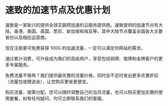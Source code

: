 # 速致的加速节点及优惠计划

速致是一家新兴的提供全球互联网加速的云服务提供商。速致提供的加速节点有大陆、香港、美国、英国、悉尼、新加坡和埃及等，其中大陆节点覆盖全国各大主要省份以及相应运营商。

现在注册更可免费获得 100G 的加速流量，一定可以满足你网站的需求。

通过累计消费，可升级成为我们的高级用户，享受包括铜牌、银牌和金牌客户的更多专属服务。

免费流量不够用？我们提供最优惠的流量价格，同时会不定时发出更多优惠折扣（流量包或赠送金），让您购买更省更便宜。

购买流量，按需分配，您可以随时调整自己的当月流量，也可以购买更加实惠的使用套餐，如有任何疑问，均可立即联系我们的客服。
